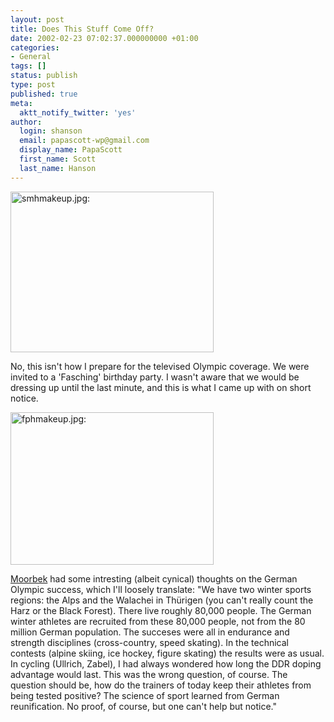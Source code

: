 ```yaml
---
layout: post
title: Does This Stuff Come Off?
date: 2002-02-23 07:02:37.000000000 +01:00
categories:
- General
tags: []
status: publish
type: post
published: true
meta:
  aktt_notify_twitter: 'yes'
author:
  login: shanson
  email: papascott-wp@gmail.com
  display_name: PapaScott
  first_name: Scott
  last_name: Hanson
---
```

<p><img src="https://res.cloudinary.com/papascott/image/upload/wordpress/wp-content/uploads/2002/02/smhmakeup.jpg" height="257" width="325" border="0" alt="smhmakeup.jpg: " /></p>
<p>No, this isn't how I prepare for the televised Olympic coverage. We were invited to a 'Fasching' birthday party. I wasn't aware that we would be dressing up until the last minute, and this is what I came up with on short notice.</p>
<p><img src="https://res.cloudinary.com/papascott/image/upload/wordpress/wp-content/uploads/2002/02/fphmakeup.jpg" height="244" width="325" border="0" alt="fphmakeup.jpg: " /></p>
<p><a href="http://moorbek.weblogs.com/">Moorbek</a> had some intresting (albeit cynical) thoughts on the German Olympic success, which I'll loosely translate: "We have two winter sports regions: the Alps and the Walachei in Thürigen (you can't really count the Harz or the Black Forest). There live roughly 80,000 people. The German winter athletes are recruited from these 80,000 people, not from the 80 million German population. The succeses were all in endurance and strength disciplines (cross-country, speed skating). In the technical contests (alpine skiing, ice hockey, figure skating) the results were as usual. In cycling (Ullrich, Zabel), I had always wondered how long the DDR doping advantage would last. This was the wrong question, of course. The question should be, how do the trainers of today keep their athletes from being tested positive? The science of sport learned from German reunification. No proof, of course, but one can't help but notice."</p>
